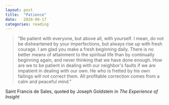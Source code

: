 ```yaml
---
layout: post
title:  "Patience"
date:   2020-09-17
categories: reading
---
```


> "Be patient with everyone, but above all, with yourself. I mean, do not be disheartened by your imperfections, but always rise up with fresh courage. I am glad you make a fresh beginning daily. There is no better means of attainment to the spiritual life than by continually beginning again, and never thinking that we have done enough. How are we to be patient in dealing with our neighbor's faults if we are impatient in dealing with our own. He who is fretted by his own failings will not correct them. All profitable correction comes from a calm and peaceful mind."

Saint Francis de Sales, quoted by Joseph Goldstein in _The Experience of Insight_
